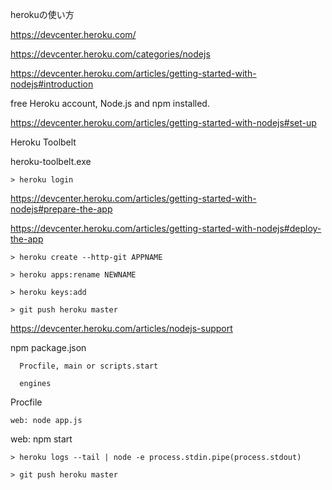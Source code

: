 herokuの使い方

https://devcenter.heroku.com/

https://devcenter.heroku.com/categories/nodejs

https://devcenter.heroku.com/articles/getting-started-with-nodejs#introduction

free Heroku account, 
Node.js and npm installed.


https://devcenter.heroku.com/articles/getting-started-with-nodejs#set-up

Heroku Toolbelt

heroku-toolbelt.exe

```
> heroku login
```

https://devcenter.heroku.com/articles/getting-started-with-nodejs#prepare-the-app

https://devcenter.heroku.com/articles/getting-started-with-nodejs#deploy-the-app

```
> heroku create --http-git APPNAME

> heroku apps:rename NEWNAME

> heroku keys:add

> git push heroku master
```

https://devcenter.heroku.com/articles/nodejs-support

npm package.json
```
  Procfile, main or scripts.start
```

```
  engines
```

Procfile
```
web: node app.js
```

web: npm start

```
> heroku logs --tail | node -e process.stdin.pipe(process.stdout)

> git push heroku master
```
